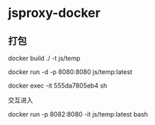 # jsproxy-docker


## 打包

docker build ./ -t js/temp


docker run -d -p 8080:8080 js/temp:latest


docker exec -it 555da7805eb4 sh

交互进入

docker run -p 8082:8080 -it js/temp:latest bash
